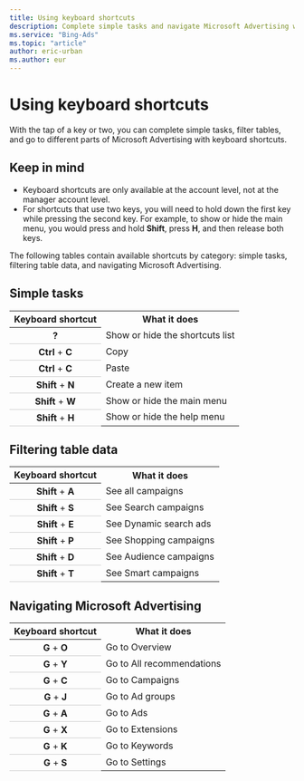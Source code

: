 ```yaml
---
title: Using keyboard shortcuts
description: Complete simple tasks and navigate Microsoft Advertising with keyboard shortcuts
ms.service: "Bing-Ads"
ms.topic: "article"
author: eric-urban
ms.author: eur
---
```


# Using keyboard shortcuts

With the tap of a key or two, you can complete simple tasks, filter tables, and go to different parts of Microsoft Advertising with keyboard shortcuts.

## Keep in mind

- Keyboard shortcuts are only available at the account level, not at the manager account level.
- For shortcuts that use two keys, you will need to hold down the first key while pressing the second key. For example, to show or hide the main menu, you would press and hold **Shift**, press **H**, and then release both keys.

The following tables contain available shortcuts by category: simple tasks, filtering table data, and navigating Microsoft Advertising.

## Simple tasks

<table>
  <tr>
    <th scope="col">Keyboard shortcut</th>
    <th scope="col">What it does</th>
  </tr>
  <tr>
    <th style="font-weight:normal;background-color:transparent;border-bottom:solid 1px #ccc" scope="row"><strong>?</strong></th>
    <td>Show or hide the shortcuts list</td>
  </tr>
  <tr>
    <th style="font-weight:normal;background-color:transparent;border-bottom:solid 1px #ccc" scope="row"><strong>Ctrl</strong> + <strong>C</strong></th>
    <td>Copy</td>
  </tr>
  <tr>
    <th style="font-weight:normal;background-color:transparent;border-bottom:solid 1px #ccc" scope="row"><strong>Ctrl</strong> + <strong>C</strong></th>
    <td>Paste</td>
  </tr>
  <tr>
    <th style="font-weight:normal;background-color:transparent;border-bottom:solid 1px #ccc" scope="row"><strong>Shift</strong> + <strong>N</strong></th>
    <td>Create a new item</td>
  </tr>
  <tr>
    <th style="font-weight:normal;background-color:transparent;border-bottom:solid 1px #ccc" scope="row"><strong>Shift</strong> + <strong>W</strong></th>
    <td>Show or hide the main menu</td>
  </tr>
  <tr>
    <th style="font-weight:normal;background-color:transparent;border-bottom:solid 1px #ccc" scope="row"><strong>Shift</strong> + <strong>H</strong></th>
    <td>Show or hide the help menu</td>
  </tr>
</table>

## Filtering table data

<table>
  <tr>
    <th scope="col">Keyboard shortcut</th>
    <th scope="col">What it does</th>
  </tr>
  <tr>
    <th style="font-weight:normal;background-color:transparent;border-bottom:solid 1px #ccc" scope="row"><strong>Shift</strong> + <strong>A</strong></th>
    <td>See all campaigns</td>
  </tr>
  <tr>
    <th style="font-weight:normal;background-color:transparent;border-bottom:solid 1px #ccc" scope="row"><strong>Shift</strong> + <strong>S</strong></th>
    <td>See Search campaigns</td>
  </tr>
  <tr>
    <th style="font-weight:normal;background-color:transparent;border-bottom:solid 1px #ccc" scope="row"><strong>Shift</strong> + <strong>E</strong></th>
    <td>See Dynamic search ads</td>
  </tr>
  <tr>
    <th style="font-weight:normal;background-color:transparent;border-bottom:solid 1px #ccc" scope="row"><strong>Shift</strong> + <strong>P</strong></th>
    <td>See Shopping campaigns</td>
  </tr>
  <tr>
    <th style="font-weight:normal;background-color:transparent;border-bottom:solid 1px #ccc" scope="row"><strong>Shift</strong> + <strong>D</strong></th>
    <td>See Audience campaigns</td>
  </tr>
  <tr>
    <th style="font-weight:normal;background-color:transparent;border-bottom:solid 1px #ccc" scope="row"><strong>Shift</strong> + <strong>T</strong></th>
    <td>See Smart campaigns</td>
  </tr>
</table>

## Navigating Microsoft Advertising

<table>
  <tr>
    <th scope="col">Keyboard shortcut</th>
    <th scope="col">What it does</th>
  </tr>
  <tr>
    <th style="font-weight:normal;background-color:transparent;border-bottom:solid 1px #ccc" scope="row"><strong>G</strong> + <strong>O</strong></th>
    <td>Go to Overview</td>
  </tr>
  <tr>
    <th style="font-weight:normal;background-color:transparent;border-bottom:solid 1px #ccc" scope="row"><strong>G</strong> + <strong>Y</strong></th>
    <td>Go to All recommendations</td>
  </tr>
  <tr>
    <th style="font-weight:normal;background-color:transparent;border-bottom:solid 1px #ccc" scope="row"><strong>G</strong> + <strong>C</strong></th>
    <td>Go to Campaigns</td>
  </tr>
  <tr>
    <th style="font-weight:normal;background-color:transparent;border-bottom:solid 1px #ccc" scope="row"><strong>G</strong> + <strong>J</strong></th>
    <td>Go to Ad groups</td>
  </tr>
  <tr>
    <th style="font-weight:normal;background-color:transparent;border-bottom:solid 1px #ccc" scope="row"><strong>G</strong> + <strong>A</strong></th>
    <td>Go to Ads</td>
  </tr>
  <tr>
    <th style="font-weight:normal;background-color:transparent;border-bottom:solid 1px #ccc" scope="row"><strong>G</strong> + <strong>X</strong></th>
    <td>Go to Extensions</td>
  </tr>
  <tr>
    <th style="font-weight:normal;background-color:transparent;border-bottom:solid 1px #ccc" scope="row"><strong>G</strong> + <strong>K</strong></th>
    <td>Go to Keywords</td>
  </tr>
  <tr>
    <th style="font-weight:normal;background-color:transparent;border-bottom:solid 1px #ccc" scope="row"><strong>G</strong> + <strong>S</strong></th>
    <td>Go to Settings</td>
  </tr>
</table>


